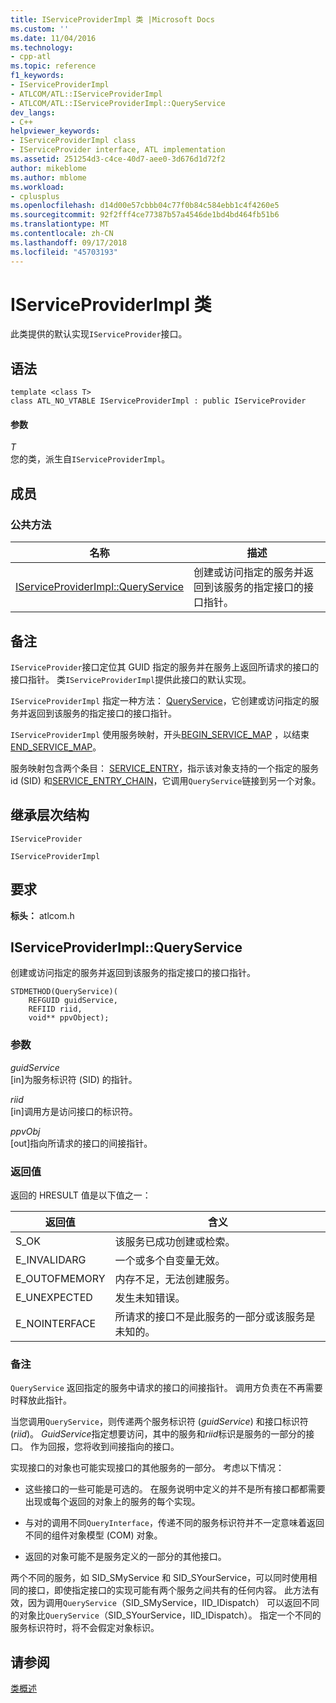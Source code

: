 ```yaml
---
title: IServiceProviderImpl 类 |Microsoft Docs
ms.custom: ''
ms.date: 11/04/2016
ms.technology:
- cpp-atl
ms.topic: reference
f1_keywords:
- IServiceProviderImpl
- ATLCOM/ATL::IServiceProviderImpl
- ATLCOM/ATL::IServiceProviderImpl::QueryService
dev_langs:
- C++
helpviewer_keywords:
- IServiceProviderImpl class
- IServiceProvider interface, ATL implementation
ms.assetid: 251254d3-c4ce-40d7-aee0-3d676d1d72f2
author: mikeblome
ms.author: mblome
ms.workload:
- cplusplus
ms.openlocfilehash: d14d00e57cbbb04c77f0b84c584ebb1c4f4260e5
ms.sourcegitcommit: 92f2fff4ce77387b57a4546de1bd4bd464fb51b6
ms.translationtype: MT
ms.contentlocale: zh-CN
ms.lasthandoff: 09/17/2018
ms.locfileid: "45703193"
---
```

# <a name="iserviceproviderimpl-class"></a>IServiceProviderImpl 类

此类提供的默认实现`IServiceProvider`接口。

## <a name="syntax"></a>语法

```
template <class T>  
class ATL_NO_VTABLE IServiceProviderImpl : public IServiceProvider
```

#### <a name="parameters"></a>参数

*T*  
您的类，派生自`IServiceProviderImpl`。

## <a name="members"></a>成员

### <a name="public-methods"></a>公共方法

|名称|描述|
|----------|-----------------|
|[IServiceProviderImpl::QueryService](#queryservice)|创建或访问指定的服务并返回到该服务的指定接口的接口指针。|

## <a name="remarks"></a>备注

`IServiceProvider`接口定位其 GUID 指定的服务并在服务上返回所请求的接口的接口指针。 类`IServiceProviderImpl`提供此接口的默认实现。

`IServiceProviderImpl` 指定一种方法： [QueryService](#queryservice)，它创建或访问指定的服务并返回到该服务的指定接口的接口指针。

`IServiceProviderImpl` 使用服务映射，开头[BEGIN_SERVICE_MAP](service-map-macros.md#begin_service_map) ，以结束[END_SERVICE_MAP](service-map-macros.md#end_service_map)。

服务映射包含两个条目： [SERVICE_ENTRY](service-map-macros.md#service_entry)，指示该对象支持的一个指定的服务 id (SID) 和[SERVICE_ENTRY_CHAIN](service-map-macros.md#service_entry_chain)，它调用`QueryService`链接到另一个对象。

## <a name="inheritance-hierarchy"></a>继承层次结构

`IServiceProvider`

`IServiceProviderImpl`

## <a name="requirements"></a>要求

**标头：** atlcom.h

##  <a name="queryservice"></a>  IServiceProviderImpl::QueryService

创建或访问指定的服务并返回到该服务的指定接口的接口指针。

```
STDMETHOD(QueryService)(
    REFGUID guidService,
    REFIID riid,
    void** ppvObject);
```

### <a name="parameters"></a>参数

*guidService*<br/>
[in]为服务标识符 (SID) 的指针。

*riid*<br/>
[in]调用方是访问接口的标识符。

*ppvObj*<br/>
[out]指向所请求的接口的间接指针。

### <a name="return-value"></a>返回值

返回的 HRESULT 值是以下值之一：

|返回值|含义|
|------------------|-------------|
|S_OK|该服务已成功创建或检索。|
|E_INVALIDARG|一个或多个自变量无效。|
|E_OUTOFMEMORY|内存不足，无法创建服务。|
|E_UNEXPECTED|发生未知错误。|
|E_NOINTERFACE|所请求的接口不是此服务的一部分或该服务是未知的。|

### <a name="remarks"></a>备注

`QueryService` 返回指定的服务中请求的接口的间接指针。 调用方负责在不再需要时释放此指针。

当您调用`QueryService`，则传递两个服务标识符 (*guidService*) 和接口标识符 (*riid*)。 *GuidService*指定想要访问，其中的服务和*riid*标识是服务的一部分的接口。 作为回报，您将收到间接指向的接口。

实现接口的对象也可能实现接口的其他服务的一部分。 考虑以下情况：

- 这些接口的一些可能是可选的。 在服务说明中定义的并不是所有接口都都需要出现或每个返回的对象上的服务的每个实现。

- 与对的调用不同`QueryInterface`，传递不同的服务标识符并不一定意味着返回不同的组件对象模型 (COM) 对象。

- 返回的对象可能不是服务定义的一部分的其他接口。

两个不同的服务，如 SID_SMyService 和 SID_SYourService，可以同时使用相同的接口，即使指定接口的实现可能有两个服务之间共有的任何内容。 此方法有效，因为调用`QueryService`（SID_SMyService，IID_IDispatch） 可以返回不同的对象比`QueryService`（SID_SYourService，IID_IDispatch）。 指定一个不同的服务标识符时，将不会假定对象标识。

## <a name="see-also"></a>请参阅

[类概述](../../atl/atl-class-overview.md)
